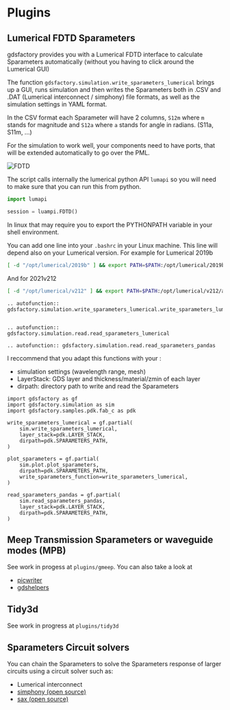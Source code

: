 # Plugins

## Lumerical FDTD Sparameters

gdsfactory provides you with a Lumerical FDTD interface to calculate Sparameters automatically (without you having to click around the Lumerical GUI)

The function `gdsfactory.simulation.write_sparameters_lumerical` brings up a GUI, runs simulation and then writes the Sparameters both in .CSV and .DAT (Lumerical interconnect / simphony) file formats, as well as the simulation settings in YAML format.

In the CSV format each Sparameter will have 2 columns, `S12m` where `m` stands for magnitude and `S12a` where `a` stands for angle in radians. (S11a, S11m, ...)

For the simulation to work well, your components need to have ports, that will be extended automatically to go over the PML.

![FDTD](https://i.imgur.com/dHAzZRw.png)

The script calls internally the lumerical python API `lumapi` so you will need to make sure that you can run this from python.

```python
import lumapi

session = luampi.FDTD()
```

In linux that may require you to export the PYTHONPATH variable in your shell environment.

You can add one line into your `.bashrc` in your Linux machine. This line will depend also on your Lumerical version. For example for Lumerical 2019b

```bash
[ -d "/opt/lumerical/2019b" ] && export PATH=$PATH:/opt/lumerical/2019b/bin && export PYTHONPATH=/opt/lumerical/2019b/api/python
```

And for 2021v212

```bash
[ -d "/opt/lumerical/v212" ] && export PATH=$PATH:/opt/lumerical/v212/api/python/bin && export PYTHONPATH=/opt/lumerical/v212/api/python
```

```{eval-rst}
.. autofunction:: gdsfactory.simulation.write_sparameters_lumerical.write_sparameters_lumerical
```

```{eval-rst}

.. autofunction:: gdsfactory.simulation.read.read_sparameters_lumerical
```

```{eval-rst}
.. autofunction:: gdsfactory.simulation.read.read_sparameters_pandas
```

I reccommend that you adapt this functions with your :

- simulation settings (wavelength range, mesh)
- LayerStack: GDS layer and thickness/material/zmin of each layer
- dirpath: directory path to write and read the Sparameters

```function
import gdsfactory as gf
import gdsfactory.simulation as sim
import gdsfactory.samples.pdk.fab_c as pdk

write_sparameters_lumerical = gf.partial(
    sim.write_sparameters_lumerical,
    layer_stack=pdk.LAYER_STACK,
    dirpath=pdk.SPARAMETERS_PATH,
)

plot_sparameters = gf.partial(
    sim.plot.plot_sparameters,
    dirpath=pdk.SPARAMETERS_PATH,
    write_sparameters_function=write_sparameters_lumerical,
)

read_sparameters_pandas = gf.partial(
    sim.read_sparameters_pandas,
    layer_stack=pdk.LAYER_STACK,
    dirpath=pdk.SPARAMETERS_PATH,
)

```

## Meep Transmission Sparameters or waveguide modes (MPB)

See work in progess at `plugins/gmeep`. You can also take a look at

- [picwriter](https://github.com/DerekK88/PICwriter)
- [gdshelpers](https://github.com/HelgeGehring/gdshelpers)

## Tidy3d

See work in progress at `plugins/tidy3d`

## Sparameters Circuit solvers

You can chain the Sparameters to solve the Sparameters response of larger circuits using a circuit solver such as:

- Lumerical interconnect
- [simphony (open source)](https://simphonyphotonics.readthedocs.io/en/latest/)
- [sax (open source)](https://sax.readthedocs.io/en/latest/index.html)

